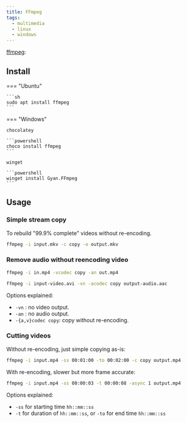 ```yaml
---
title: FFmpeg
tags:
  - multimedia
  - linux
  - windows
---
```


[ffmpeg](https://ffmpeg.org/ffmpeg-all.html):

## Install

=== "Ubuntu"

    ```sh
    sudo apt install ffmpeg
    ```

=== "Windows"

    chocolatey

    ```powershell
    choco install ffmpeg
    ```

    winget

    ```powershell
    winget install Gyan.FFmpeg
    ```

## Usage

### Simple stream copy

To rebuild "99.9% complete" videos without re-encoding.

```sh
ffmpeg -i input.mkv -c copy -o output.mkv
```
### Remove audio without reencoding video

```sh
ffmpeg -i in.mp4 -vcodec copy -an out.mp4
```

```sh
ffmpeg -i input-video.avi -vn -acodec copy output-audio.aac
```

Options explained:

- `-vn` : no video output.
- `-an` : no audio output.
- `-{a,v}codec copy`: copy without re-encoding.

### Cutting videos

Without re-encoding, just simple copying as-is:

```sh
ffmpeg -i input.mp4 -ss 00:01:00 -to 00:02:00 -c copy output.mp4
```

With re-encoding, slower but more frame accurate:

```sh
ffmpeg -i input.mp4 -ss 00:00:03 -t 00:00:08 -async 1 output.mp4
```

Options explained:
- `-ss` for starting time `hh::mm::ss`
- `-t` for duration of `hh::mm::ss`, or `-to` for end time `hh::mm::ss`
